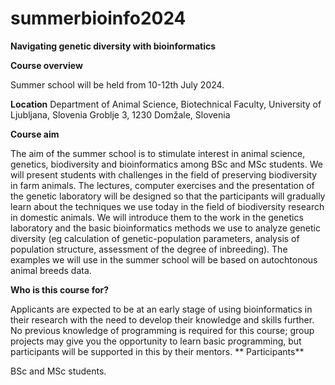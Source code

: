 # summerbioinfo2024

**Navigating genetic diversity with bioinformatics**

**Course overview**

Summer school will be held from 10-12th July 2024.

**Location**
Department of Animal Science, Biotechnical Faculty, University of Ljubljana, Slovenia
Groblje 3, 1230 Domžale, Slovenia

**Course aim**

The aim of the summer school is to stimulate interest in animal science, genetics, biodiversity and bioinformatics among BSc and MSc students. We will present students with challenges in the field of preserving biodiversity in farm animals. The lectures, computer exercises and the presentation of the genetic laboratory will be designed so that the participants will gradually learn about the techniques we use today in the field of biodiversity research in domestic animals. We will introduce them to the work in the genetics laboratory and the basic bioinformatics methods we use to analyze genetic diversity (eg calculation of genetic-population parameters, analysis of population structure, assessment of the degree of inbreeding). The examples we will use in the summer school will be based on autochtonous animal breeds data.

**Who is this course for?**

Applicants are expected to be at an early stage of using bioinformatics in their research with the need to develop their knowledge and skills further. No previous knowledge of programming is required for this course; group projects may give you the opportunity to learn basic programming, but participants will be supported in this by their mentors.
**
Participants**

BSc and MSc students.
